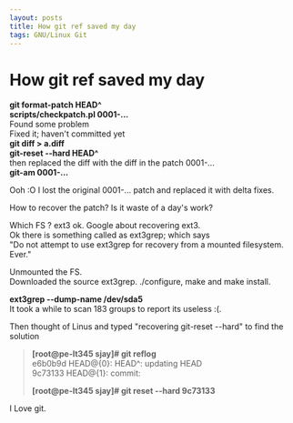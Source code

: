 ```yaml
---
layout: posts
title: How git ref saved my day
tags: GNU/Linux Git
---
```


# How git ref saved my day

**git format-patch HEAD^**  
**scripts/checkpatch.pl 0001-...**  
Found some problem  
Fixed it; haven't committed yet  
**git diff > a.diff**  
**git-reset --hard HEAD^**  
then replaced the diff with the diff in the patch 0001-...  
**git-am 0001-...**  
  
Ooh :O I lost the original 0001-... patch and replaced it with delta fixes.  
  
How to recover the patch? Is it waste of a day's work?  
  
Which FS ? ext3 ok. Google about recovering ext3.  
Ok there is something called as ext3grep; which says  
"Do not attempt to use ext3grep for recovery from a mounted filesystem. Ever."  
  
Unmounted the FS.  
Downloaded the source ext3grep. ./configure, make and make install.  
  
**ext3grep --dump-name /dev/sda5**  
It took a while to scan 183 groups to report its useless :(.  
  
Then thought of Linus and typed "recovering git-reset --hard" to find the solution  

> **\[root@pe-lt345 sjay\]# git reflog**  
> e6b0b9d HEAD@{0}: HEAD^: updating HEAD  
> 9c73133 HEAD@{1}: commit:  
>   
> **\[root@pe-lt345 sjay\]# git reset --hard 9c73133**

  
I Love git.

